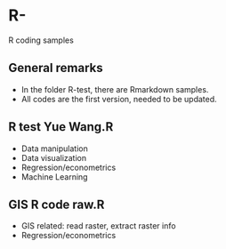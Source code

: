 # R-
R coding samples

## General remarks
- In the folder R-test, there are Rmarkdown samples.
- All codes are the first version, needed to be updated. 

## R test Yue Wang.R
 - Data manipulation 
 - Data visualization 
 - Regression/econometrics
 - Machine Learning

## GIS R code raw.R
 - GIS related: read raster, extract raster info
 - Regression/econometrics 
